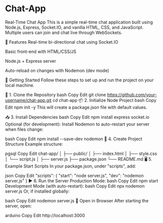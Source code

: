 # Chat-App
Real-Time Chat App
This is a simple real-time chat application built using Node.js, Express, Socket.IO, and vanilla HTML, CSS, and JavaScript. Multiple users can join and chat live through WebSockets.

🔧 Features
Real-time bi-directional chat using Socket.IO

Basic front-end with HTML/CSS/JS

Node.js + Express server

Auto-reload on changes with Nodemon (dev mode)

🚀 Getting Started
Follow these steps to set up and run the project on your local machine.

📁 1. Clone the Repository
bash
Copy
Edit
git clone https://github.com/your-username/chat-app.git
cd chat-app
📦 2. Initialize Node Project
bash
Copy
Edit
npm init -y
This will create a package.json file with default values.

📥 3. Install Dependencies
bash
Copy
Edit
npm install express socket.io
Optional (for development):
Install Nodemon to auto-restart your server when files change:

bash
Copy
Edit
npm install --save-dev nodemon
🧪 4. Create Project Structure
Example structure:

pgsql
Copy
Edit
chat-app/
│
├── public/
│   ├── index.html
│   ├── style.css
│   └── script.js
│
├── server.js
├── package.json
└── README.md
🖥️ 5. Example Start Scripts
In your package.json, under "scripts", add:

json
Copy
Edit
"scripts": {
  "start": "node server.js",
  "dev": "nodemon server.js"
}
▶️ 6. Run the Server
Production Mode:
bash
Copy
Edit
npm start
Development Mode (with auto-restart):
bash
Copy
Edit
npx nodemon server.js
Or, if installed globally:

bash
Copy
Edit
nodemon server.js
🔗 Open in Browser
After starting the server, open:

arduino
Copy
Edit
http://localhost:3000
